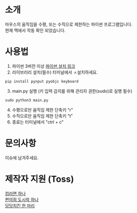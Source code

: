 소개
===
마우스의 움직임을 수평, 또는 수직으로 제한하는 파이썬 프로그램입니다.   
현재 맥에서 작동 확인 되었습니다.

사용법
===
1. 파이썬 3버전 이상 [파이썬 설치 링크](https://www.python.org/downloads/)
2. 라이브러리 설치(필수) 터미널에서 ㅅ설치하세요.
```   
pip install pynput pyobjc keyboard
```
3. main.py 실행 (키 입력 감지를 위해 관리자 권한(sudo)로 실행 필수)
```
sudo python3 main.py
```
4. 수평으로만 움직임 제한 단축키 "r"
5. 수직으로만 움직임 제한 단축키 "t"
6. 종료는 터미널에서 "ctrl + c"

문의사항
===
이슈에 남겨주세요.


제작자 지원 (Toss)
===
[컵라면 하나](https://toss.me/saramjh/1400)   
[편의점 도시락 하나](https://toss.me/saramjh/3400)   
[당당치킨 한 마리](https://toss.me/saramjh/6990)
